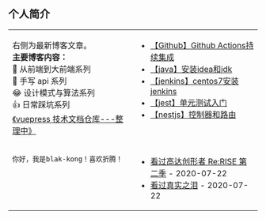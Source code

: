 ## 个人简介

<table>
<tr>
<td valign="top" width="50%">

右侧为最新博客文章。<br/>
**主要博客内容：**<br/>
:muscle: 从前端到大前端系列<br/>
:pill: 手写 api 系列 <br/>
:joy: 设计模式与算法系列 <br/>
:thumbsup: 日常踩坑系列 <br/>
[《vuepress 技术文档仓库---整理中》](https://github.com/blak-kong/vuepress)

<!-- recent_releases starts -->

<!-- recent_releases ends -->

</td>
<td valign="top" width="50%">

<!-- blog starts -->
* <a href='https://www.lzwlook.fun/2020/07/24/%E3%80%90Github%E3%80%91Github%20Actions%E6%8C%81%E7%BB%AD%E9%9B%86%E6%88%90/' target='_blank'>【Github】Github Actions持续集成</a>
* <a href='https://www.lzwlook.fun/2020/05/29/%E3%80%90java%E3%80%91%E5%AE%89%E8%A3%85idea%E5%92%8Cjdk/' target='_blank'>【java】安装idea和jdk</a>
* <a href='https://www.lzwlook.fun/2020/05/29/%E3%80%90jenkins%E3%80%91centos7%E5%AE%89%E8%A3%85jenkins/' target='_blank'>【jenkins】centos7安装jenkins</a>
* <a href='https://www.lzwlook.fun/2020/05/27/%E3%80%90jest%E3%80%91%E5%8D%95%E5%85%83%E6%B5%8B%E8%AF%95%E5%85%A5%E9%97%A8/' target='_blank'>【jest】单元测试入门</a>
* <a href='https://www.lzwlook.fun/2020/05/14/%E3%80%90nestjs%E3%80%91%E6%8E%A7%E5%88%B6%E5%99%A8%E5%92%8C%E8%B7%AF%E7%94%B1/' target='_blank'>【nestjs】控制器和路由</a>
<!-- blog ends -->

</td>
</tr>
<tr>
<td valign="top" width="50%">

<!-- code_time starts -->

```text
你好，我是blak-kong！喜欢折腾！
```

<!-- code_time ends -->

</td>
<td valign="top" width="50%">

<!-- douban starts -->
* <a href='http://movie.douban.com/subject/34979493/' target='_blank'>看过高达创形者 Re:RISE 第二季</a> - 2020-07-22
* <a href='http://movie.douban.com/subject/2377630/' target='_blank'>看过真实之泪</a> - 2020-07-22
<!-- douban ends -->

</td>
  </tr>
  </table>
